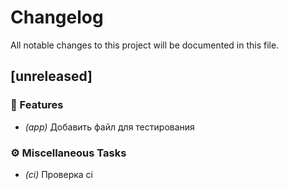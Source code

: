 # Changelog

All notable changes to this project will be documented in this file.

## [unreleased]

### 🚀 Features

- *(app)* Добавить файл для тестирования

### ⚙️ Miscellaneous Tasks

- *(ci)* Проверка ci

<!-- generated by git-cliff -->
